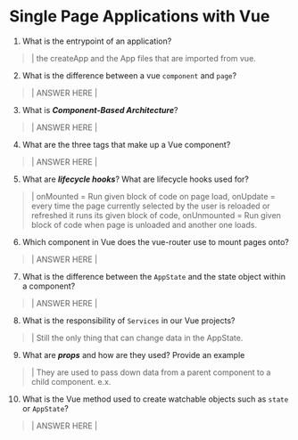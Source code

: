 # Single Page Applications with Vue
01. What is the entrypoint of an application?

  > | the createApp and the App files that are imported from vue.

02. What is the difference between a vue `component` and `page`?

  > | ANSWER HERE |

03. What is ***Component-Based Architecture***?

  > | ANSWER HERE |

04. What are the three tags that make up a Vue component?

  > | ANSWER HERE |

05. What are ***lifecycle hooks***? What are lifecycle hooks used for?

  > | onMounted =  Run given block of code on page load, onUpdate = every time the page currently selected by the user is reloaded or refreshed it runs its given block of code, onUnmounted = Run given block of code when page is unloaded and another one loads.


06. Which component in Vue does the vue-router use to mount pages onto?

  > | ANSWER HERE |

07. What is the difference between the `AppState` and the state object within a component?

  > | ANSWER HERE |

08. What is the responsibility of `Services` in our Vue projects?

  > | Still the only thing that can change data in the AppState.

09. What are ***props*** and how are they used? Provide an example

  > | They are used to pass down data from a parent component to a child component. e.x. 

10. What is the Vue method used to create watchable objects such as `state` or `AppState`?

  > | ANSWER HERE |
